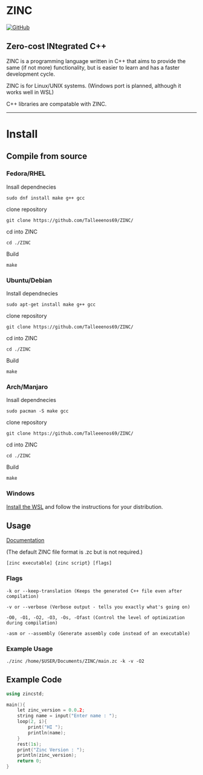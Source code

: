# ZINC

[![GitHub](https://img.shields.io/github/license/Ananto30/cap-em)](/LICENSE)

Zero-cost INtegrated C++
--------------------------------------------------------

ZINC is a programming language written in C++ that aims to provide the same (if not more) functionality, but is easier to learn and has a faster development cycle.

ZINC is for Linux/UNIX systems. (Windows port is planned, although it works well in WSL)

C++ libraries are compatable with ZINC.

--------------------------------------------------------

# Install

## Compile from source

### Fedora/RHEL

Insall dependnecies
```shell
sudo dnf install make g++ gcc
```

clone repository
```shell
git clone https://github.com/Talleeenos69/ZINC/
```

cd into ZINC
```shell
cd ./ZINC
```

Build
```shell
make
```

### Ubuntu/Debian

Install dependnecies
```shell
sudo apt-get install make g++ gcc
```
clone repository
```shell
git clone https://github.com/Talleeenos69/ZINC/
```
cd into ZINC
```shell
cd ./ZINC
```

Build
```shell
make
```

### Arch/Manjaro

Insall dependnecies
```shell
sudo pacman -S make gcc
```
clone repository
```shell
git clone https://github.com/Talleeenos69/ZINC/
```
cd into ZINC
```shell
cd ./ZINC
```

Build
```shell
make
```

### Windows
[Install the WSL](https://learn.microsoft.com/en-us/windows/wsl/install) and follow the instructions for your distribution.


## Usage
[Documentation](/docs/index.md)

(The default ZINC file format is .zc but is not required.)

```shell
[zinc executable] {zinc script} [flags]
```

### Flags

```
-k or --keep-translation (Keeps the generated C++ file even after compilation)
```

```
-v or --verbose (Verbose output - tells you exactly what's going on)
```

```
-O0, -O1, -O2, -O3, -Os, -Ofast (Control the level of optimization during compilation)
```

```
-asm or --assembly (Generate assembly code instead of an executable)
```

### Example Usage
```shell
./zinc /home/$USER/Documents/ZINC/main.zc -k -v -O2
```

## Example Code
```c++
using zincstd;

main(){
    let zinc_version = 0.0.2;
    string name = input("Enter name : ");
    loop(2, i){
        print("HI ");
        println(name);
    }
    rest(1s);
    print("Zinc Version : ");
    println(zinc_version);
    return 0;
}
```
